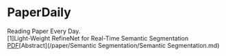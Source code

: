 # PaperDaily
Reading Paper Every Day.
<br />[1]Light-Weight RefineNet for Real-Time Semantic Segmentation [PDF](https://arxiv.org/abs/1810.03272)[Abstract](/paper/Semantic Segmentation/Semantic Segmentation.md)